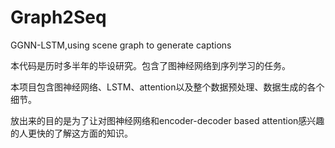 # Graph2Seq
GGNN-LSTM,using scene graph to generate captions

本代码是历时多半年的毕设研究。包含了图神经网络到序列学习的任务。

本项目包含图神经网络、LSTM、attention以及整个数据预处理、数据生成的各个细节。

放出来的目的是为了让对图神经网络和encoder-decoder based attention感兴趣的人更快的了解这方面的知识。

